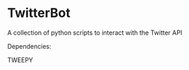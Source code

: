# TwitterBot
A collection of python scripts to interact with the Twitter API

Dependencies:

TWEEPY
